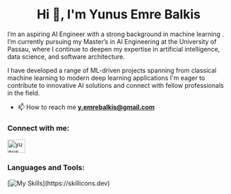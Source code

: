<h1 align="center">Hi 👋, I'm Yunus Emre Balkis</h1>

<p>I’m an aspiring AI Engineer with a strong background in machine learning . I’m currently pursuing my Master’s in AI Engineering at the University of Passau, where I continue to deepen my expertise in artificial intelligence, data science, and software architecture.

I have developed a range of ML-driven projects spanning from classical machine learning to modern deep learning applications I'm eager to contribute to innovative AI solutions and connect with fellow professionals in the field.</p>

- 📫 How to reach me **y.emrebalkis@gmail.com**

<h3 align="left">Connect with me:</h3>
<p align="left">
<a href="https://www.linkedin.com/in/yunus-emre-balkis-bab9781a7/" target="blank"><img align="center" src="https://raw.githubusercontent.com/rahuldkjain/github-profile-readme-generator/master/src/images/icons/Social/linked-in-alt.svg" alt="yunus emre balkis" height="30" width="40" /></a>
</p>

<h3 align="left">Languages and Tools:</h3>

[![My Skills](https://skillicons.dev/icons?i=python,sklearn,pytorch,tensorflow,aws,docker,linux,nodejs,expressjs,mongodb,javascript,cs,dotnet,)](https://skillicons.dev)
